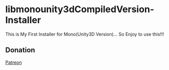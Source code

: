 # libmonounity3dCompiledVersion-Installer
This is My First Installer for Mono(Unity3D Version)... So Enjoy to use this!!!

## Donation

[Patreon](https://patreon.com/riritoninigaya)
